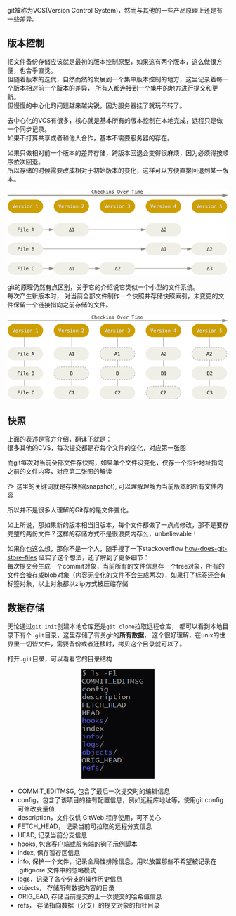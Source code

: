 git被称为VCS(Version Control System)，然而与其他的一些产品原理上还是有一些差异。  

## 版本控制
把文件备份存储应该就是最初的版本控制原型，如果这有两个版本，这么做很方便，也合乎直觉。  
但随着版本的迭代，自然而然的发展到一个集中版本控制的地方，这里记录着每一个版本相对前一个版本的差异，
所有人都连接到一个集中的地方进行提交和更新。  
但慢慢的中心化的问题越来越尖锐，因为服务器挂了就玩不转了。  

去中心化的VCS有很多，核心就是基本所有的版本控制在本地完成，远程只是做一个同步记录。  
如果不打算共享或者和他人合作，基本不需要服务器的存在。  

如果只做相对前一个版本的差异存储，跨版本回退会变得很麻烦，因为必须得按顺序依次回退。  
所以存储的时候需要改成相对于初始版本的变化，这样可以方便直接回退到某一版本。
<center>

![版本控制原理](img/vcs.png)
</center>


git的原理仍然有点区别，关于它的介绍说它类似一个小型的文件系统。  
每次产生新版本时， 对当前全部文件制作一个快照并存储快照索引，未变更的文件保留一个链接指向之前存储的文件。
<center>

![快照](img/snapshots.png)
</center>

## 快照
上面的表述是官方介绍，翻译下就是：  
很多其他的CVS，每次提交都是存每个文件的变化，对应第一张图  

而git每次对当前全部文件存快照，如果单个文件没变化，仅存一个指针地址指向之前的文件内容，对应第二张图的解读  

?> 这里的关键词就是存快照(snapshot), 可以理解理解为当前版本的所有文件内容

所以并不是很多人理解的Git存的是文件变化。

如上所说，那如果新的版本相当旧版本，每个文件都做了一点点修改，那不是要存完整的两份文件？这样的存储方式不是很浪费内存么，unbelievable！  

如果你也这么想，那你不是一个人，随手搜了一下stackoverflow [how-does-git-store-files](https://stackoverflow.com/questions/8198105/how-does-git-store-files)
证实了这个想法，还了解到了更多细节：  
每次提交会生成一个commit对象，当前所有的文件信息存一个tree对象，所有的文件会被存成blob对象（内容无变化的文件不会生成两次），如果打了标签还会有标签对象，以上对象都以zlip方式被压缩存储

## 数据存储
无论通过`git init`创建本地仓库还是`git clone`拉取远程仓库，
都可以看到本地目录下有个`.git`目录，这里存储了有关git的**所有数据**，
这个很好理解，在unix的世界里一切皆文件，需要备份或者迁移时，拷贝这个目录就可以了。  

打开`.git`目录，可以看看它的目录结构  
<center>

![.git](img/git-dir.png)
</center>

- COMMIT_EDITMSG, 包含了最后一次提交时的编辑信息
- config，包含了该项目的独有配置信息，例如远程库地址等，使用git config 可修改变量值
- description，文件仅供 GitWeb 程序使用，可不关心
- FETCH_HEAD， 记录当前可拉取的远程分支信息
- HEAD, 记录当前分支信息
- hooks, 包含客户端或服务端的钩子示例脚本
- index, 保存暂存区信息
- info, 保护一个文件，记录全局性排除信息，用以放置那些不希望被记录在 .gitignore 文件中的忽略模式
- logs，记录了各个分支的操作历史信息
- objects， 存储所有数据内容的目录
- ORIG_EAD, 存储当前提交的上一次提交的哈希值信息
- refs， 存储指向数据（分支）的提交对象的指针目录



